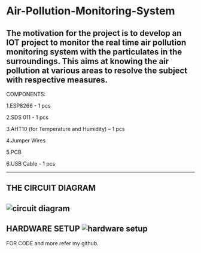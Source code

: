 # Air-Pollution-Monitoring-System
The motivation for the project is to develop an IOT project to monitor the real time air pollution monitoring system with the particulates in the surroundings. This aims at knowing the air pollution at various areas to resolve the subject with respective measures.
------------------------------------------------------------------------------------
COMPONENTS:

 1.ESP8266 - 1 pcs
 
 2.SDS 011 - 1 pcs
 
 3.AHT10 (for Temperature and Humidity) – 1 pcs
 
 4.Jumper Wires
 
 5.PCB
 
 6.USB Cable - 1 pcs
 
-------------------------------------------------------------------------------------
THE CIRCUIT DIAGRAM
-------------------------------------------------------------------------------------
  ![circuit diagram](https://user-images.githubusercontent.com/96298343/180516692-42b188c8-e230-4101-9cdb-f7764dbe86dd.jpg)
-------------------------------------------------------------------------------------
HARDWARE SETUP
  ![hardware setup](https://user-images.githubusercontent.com/96298343/180516787-5739a588-5f48-4f23-a3f6-390906fda696.jpeg)
-------------------------------------------------------------------------------------
FOR CODE and more refer my github.
